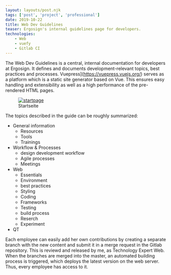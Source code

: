```yaml
---
layout: layouts/post.njk
tags: ['post', 'project', 'professional']
date: 2019-10-22
title: Web Dev Guidelines
teaser: Ergosign's internal guidelines page for developers.
technologies:
    - Web
    - vuefy
    - Gitlab CI
---
```


The Web Dev Guidelines is a central, internal documentation for developers at Ergosign. It defines and documents development-relevant topics, best practices and processes.
Vuepress](https://vuepress.vuejs.org/) serves as a platform which is a static site generator based on Vue.
This ensures easy handling and extensibility as well as a high performance of the pre-rendered HTML pages.

<figure>
      <a href="{{'/assets/projects/web-dev-guidelines/dev-guide.jpg' | url}}">
          <img src="{{'/assets/projects/web-dev-guidelines/dev-guide.jpg' | url}}"alt="startpage" />
      </a>
      <figcaption > Startseite </figcaption>
</figure>

The topics described in the guide can be roughly summarized:

- General information
  - Resources
  - Tools
  - Trainings
- Workflow & Processes
  - design development workflow
  - Agile processes
  - Meetings
- Web
  - Essentials
  - Environment
  - best practices
  - Styling
  - Coding
  - Frameworks
  - Testing
  - build process
  - Reserch
  - Experiment
- QT

Each employee can easily add her own contributions by creating a separate branch with the new content and submit it in a merge request in the Gitlab repository. 
This is reviewd and released by me, as Technology Expert Web. When the branches are merged into the master, an automated building process is triggered, which deploys the latest version on the web server. Thus, every employee has access to it.

